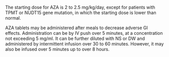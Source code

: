 The starting dose for AZA is 2 to 2.5 mg/kg/day, except for patients with TPMT or NUDT15 gene mutation, in which the starting dose is lower than normal.

AZA tablets may be administered after meals to decrease adverse GI effects. Administration can be by IV push over 5 minutes, at a concentration not exceeding 5 mg/ml. It can be further diluted with NS or DW and administered by intermittent infusion over 30 to 60 minutes. However, it may also be infused over 5 minutes up to over 8 hours.
